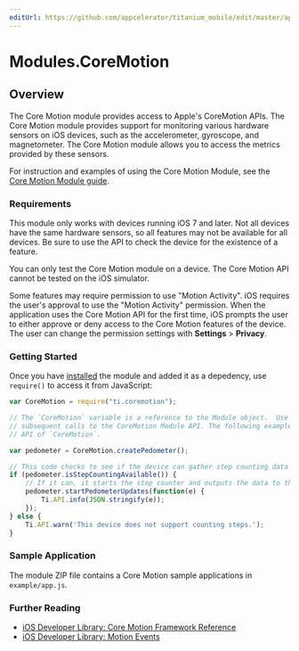 ```yaml
---
editUrl: https://github.com/appcelerator/titanium_mobile/edit/master/apidoc/CoreMotion.yml
---
```

# Modules.CoreMotion

<TypeHeader/>

## Overview

The Core Motion module provides access to Apple's CoreMotion APIs. The Core Motion module provides support
for monitoring various hardware sensors on iOS devices, such as the accelerometer, gyroscope, and
magnetometer. The Core Motion module allows you to access the metrics provided by these sensors.

For instruction and examples of using the Core Motion Module, see the
[Core Motion Module guide](http://docs.appcelerator.com/platform/latest/#!/guide/Core_Motion_Module).


### Requirements

This module only works with devices running iOS 7 and later. Not all devices have the same hardware sensors,
so all features may not be available for all devices. Be sure to use the API to check the device
for the existence of a feature.

You can only test the Core Motion module on a device. The Core Motion API cannot be tested on the iOS
simulator.

Some features may require permission to use "Motion Activity". iOS requires the user's approval to
use the "Motion Activity" permission. When the application uses the Core Motion API for the first
time, iOS prompts the user to either approve or deny access to the Core Motion features of the
device. The user can change the permission settings with **Settings** > **Privacy**.


### Getting Started

Once you have [installed](#!/guide/Using_a_Module) the module and added it as a depedency,
use `require()` to access it from JavaScript:

``` javascript
var CoreMotion = require("ti.coremotion");

// The `CoreMotion` variable is a reference to the Module object.  Use this reference to make
// subsequent calls to the CoreMotion Module API. The following example shows the step counting
// API of `CoreMotion`.

var pedometer = CoreMotion.createPedometer();

// This code checks to see if the device can gather step counting data
if (pedometer.isStepCountingAvailable()) {
    // If it can, it starts the step counter and outputs the data to the console
    pedometer.startPedometerUpdates(function(e) {
        Ti.API.info(JSON.stringify(e));
    });
} else {
    Ti.API.warn('This device does not support counting steps.');
}
```

### Sample Application

The module ZIP file contains a Core Motion sample applications in `example/app.js`.

### Further Reading

- [iOS Developer Library: Core Motion Framework Reference](https://developer.apple.com/library/ios/documentation/CoreMotion/Reference/CoreMotion_Reference/_index.html)
- [iOS Developer Library: Motion Events](https://developer.apple.com/library/ios/documentation/EventHandling/Conceptual/EventHandlingiPhoneOS/motion_event_basics/motion_event_basics.html)

<ApiDocs/>
